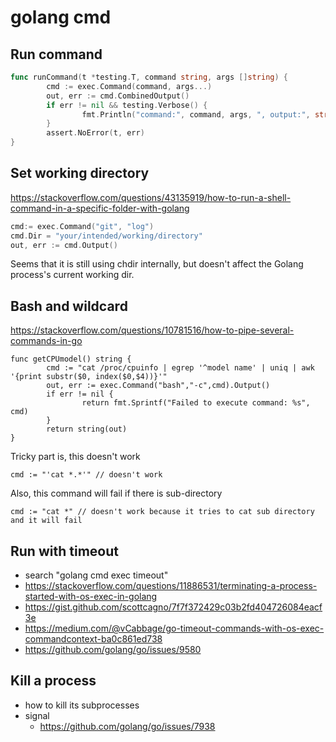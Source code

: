 # golang cmd
## Run command
```go
func runCommand(t *testing.T, command string, args []string) {
        cmd := exec.Command(command, args...)
        out, err := cmd.CombinedOutput()
        if err != nil && testing.Verbose() {
                fmt.Println("command:", command, args, ", output:", string(out))
        }
        assert.NoError(t, err)
}
```

## Set working directory
https://stackoverflow.com/questions/43135919/how-to-run-a-shell-command-in-a-specific-folder-with-golang
```go
cmd:= exec.Command("git", "log")
cmd.Dir = "your/intended/working/directory"
out, err := cmd.Output()
```
Seems that it is still using chdir internally, but doesn't affect the Golang process's current working dir.

## Bash and wildcard
https://stackoverflow.com/questions/10781516/how-to-pipe-several-commands-in-go
```
func getCPUmodel() string {
        cmd := "cat /proc/cpuinfo | egrep '^model name' | uniq | awk '{print substr($0, index($0,$4))}'"
        out, err := exec.Command("bash","-c",cmd).Output()
        if err != nil {
                return fmt.Sprintf("Failed to execute command: %s", cmd)
        }
        return string(out)
}
```
Tricky part is, this doesn't work
```
cmd := "'cat *.*'" // doesn't work
```
Also, this command will fail if there is sub-directory
```
cmd := "cat *" // doesn't work because it tries to cat sub directory and it will fail
```

## Run with timeout
* search "golang cmd exec timeout"
* https://stackoverflow.com/questions/11886531/terminating-a-process-started-with-os-exec-in-golang
* https://gist.github.com/scottcagno/7f7f372429c03b2fd404726084eacf3e
* https://medium.com/@vCabbage/go-timeout-commands-with-os-exec-commandcontext-ba0c861ed738
* https://github.com/golang/go/issues/9580

## Kill a process
* how to kill its subprocesses
* signal
  * https://github.com/golang/go/issues/7938

